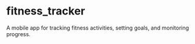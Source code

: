 # fitness_tracker
A mobile app for tracking fitness activities, setting goals, and monitoring progress.
